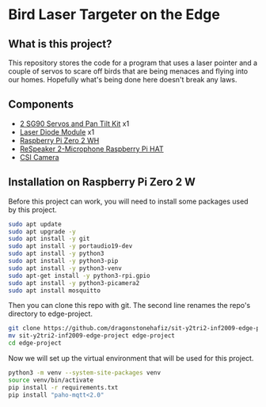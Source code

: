 # Bird Laser Targeter on the Edge

## What is this project?

This repository stores the code for a program that uses a laser pointer and a couple of servos to scare off birds that are being menaces and flying into our homes. Hopefully what's being done here doesn't break any laws.

## Components

- [2 SG90 Servos and Pan Tilt Kit](https://sg.cytron.io/p-pan-tilt-servo-kit-for-camera-unassembled) x1
- [Laser Diode Module](https://shopee.sg/kuriosity.sg/8657033875) x1
- [Raspberry Pi Zero 2 WH](https://sg.cytron.io/p-raspberry-pi-zero-2-w)
- [ReSpeaker 2-Microphone Raspberry Pi HAT](https://sg.cytron.io/p-respeaker-2-microphone-raspberry-pi-hat)
- [CSI Camera](https://sg.cytron.io/p-5mp-camera-board-for-raspberry-pi)

## Installation on Raspberry Pi Zero 2 W

Before this project can work, you will need to install some packages used by this project.

```bash
sudo apt update
sudo apt upgrade -y
sudo apt install -y git
sudo apt install -y portaudio19-dev
sudo apt install -y python3
sudo apt install -y python3-pip
sudo apt install -y python3-venv
sudo apt-get install -y python3-rpi.gpio
sudo apt install -y python3-picamera2
sudo apt install mosquitto
```

Then you can clone this repo with git. The second line renames the repo's directory to edge-project.

```bash
git clone https://github.com/dragonstonehafiz/sit-y2tri2-inf2009-edge-project.git
mv sit-y2tri2-inf2009-edge-project edge-project
cd edge-project
```

Now we will set up the virtual environment that will be used for this project.

```bash
python3 -m venv --system-site-packages venv
source venv/bin/activate
pip install -r requirements.txt
pip install "paho-mqtt<2.0"
```

